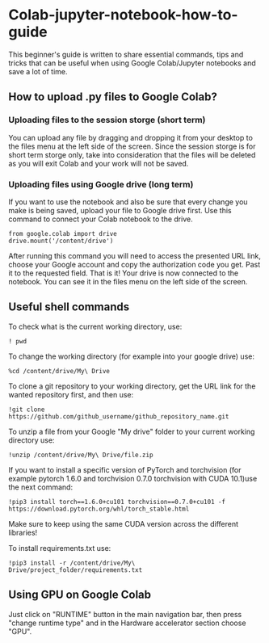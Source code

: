 # Colab-jupyter-notebook-how-to-guide
This beginner's guide is written to share essential commands, tips and tricks that can be useful when using Google Colab/Jupyter notebooks and save a lot of time.
## How to upload .py files to Google Colab?
### Uploading files to the session storge (short term)
You can upload any file by dragging and dropping it from your desktop to the files menu at the left side of the screen. Since the session storge is for short term storge only,  take into consideration that the files will be deleted as you will exit Colab and your work will not be saved.
### Uploading files using Google drive (long term)
If you want to use the notebook and also be sure that every change you make is being saved, upload your file to Google drive first. Use this command to connect your Colab notebook to the drive.
```
from google.colab import drive
drive.mount('/content/drive')
```
After running this command you will need to access the presented URL link, choose your Google account and copy the authorization code you get. Past it to the requested field.
That is it! Your drive is now connected to the notebook. You can see it in the files menu on the left side of the screen.
## Useful shell commands
To check what is the current working directory, use:
```
! pwd
```
To change the working directory (for example into your google drive) use:
```
%cd /content/drive/My\ Drive
```
To clone a git repository to your working directory, get the URL link for the wanted repository first, and then use:
```
!git clone https://github.com/github_username/github_repository_name.git
```
To unzip a file from your Google "My drive" folder to your current working directory use:
```
!unzip /content/drive/My\ Drive/file.zip
```
If you want to install a specific version of PyTorch and torchvision (for example pytorch 1.6.0 and torchvision 0.7.0 torchvision with CUDA 10.1)use the next command:
```
!pip3 install torch==1.6.0+cu101 torchvision==0.7.0+cu101 -f https://download.pytorch.org/whl/torch_stable.html
```
Make sure to keep using the same CUDA version across the different libraries!

To install requirements.txt use:
```
!pip3 install -r /content/drive/My\ Drive/project_folder/requirements.txt
```
## Using GPU on Google Colab
Just click on "RUNTIME" button in the main navigation bar, then press "change runtime type" and in the Hardware accelerator section choose "GPU".
